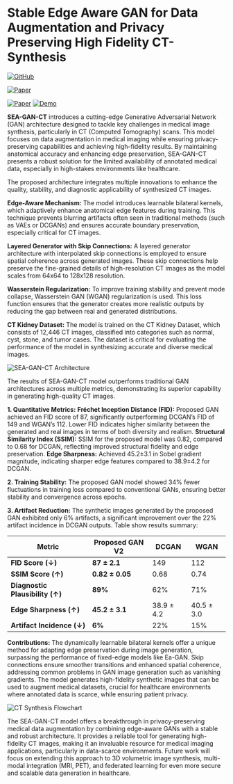 # Stable Edge Aware GAN for Data Augmentation and Privacy Preserving High Fidelity CT-Synthesis

[![GitHub](https://img.shields.io/badge/GitHub-Code-blue?logo=github)](https://github.com/rajavavek/SEA-GAN-CT)   


[![Paper](https://img.shields.io/badge/Paper-red?logo=docs)](https://github.com/rajavavek/SEA-GAN-CT) 

[![Paper](https://img.shields.io/badge/Paper-red?logo=read-the-docs)](h5)    [![Demo](https://img.shields.io/badge/Demo-Demo-pink?logo=playstation)](https://github.com/rajavavek/SEA-GAN-CT/tree/main/Images)




**SEA-GAN-CT** introduces a cutting-edge Generative Adversarial Network (GAN) architecture designed to tackle key challenges in medical image synthesis, particularly in CT (Computed Tomography) scans. This model focuses on data augmentation in medical imaging while ensuring privacy-preserving capabilities and achieving high-fidelity results. By maintaining anatomical accuracy and enhancing edge preservation, SEA-GAN-CT presents a robust solution for the limited availability of annotated medical data, especially in high-stakes environments like healthcare.

The proposed architecture integrates multiple innovations to enhance the quality, stability, and diagnostic applicability of synthesized CT images.

**Edge-Aware Mechanism:** The model introduces learnable bilateral kernels, which adaptively enhance anatomical edge features during training. This technique prevents blurring artifacts often seen in traditional methods (such as VAEs or DCGANs) and ensures accurate boundary preservation, especially critical for CT images.

**Layered Generator with Skip Connections:** A layered generator architecture with interpolated skip connections is employed to ensure spatial coherence across generated images. These skip connections help preserve the fine-grained details of high-resolution CT images as the model scales from 64x64 to 128x128 resolution.

**Wasserstein Regularization:** To improve training stability and prevent mode collapse, Wasserstein GAN (WGAN) regularization is used. This loss function ensures that the generator creates more realistic outputs by reducing the gap between real and generated distributions.

**CT Kidney Dataset:** The model is trained on the CT Kidney Dataset, which consists of 12,446 CT images, classified into categories such as normal, cyst, stone, and tumor cases. The dataset is critical for evaluating the performance of the model in synthesizing accurate and diverse medical images.

![SEA-GAN-CT Architecture](https://github.com/user-attachments/assets/6aaaf766-2684-4460-ac7a-c0999ded0a51)

The results of SEA-GAN-CT model outperforms traditional GAN architectures across multiple metrics, demonstrating its superior capability in generating high-quality CT images.

**1. Quantitative Metrics:**
**Fréchet Inception Distance (FID):** Proposed GAN achieved an FID score of 87, significantly outperforming DCGAN’s FID of 149 and WGAN’s 112. Lower FID indicates higher similarity between the generated and real images in terms of both diversity and realism.
**Structural Similarity Index (SSIM):** SSIM for the proposed model was 0.82, compared to 0.68 for DCGAN, reflecting improved structural fidelity and edge preservation.
**Edge Sharpness:** Achieved 45.2±3.1 in Sobel gradient magnitude, indicating sharper edge features compared to 38.9±4.2 for DCGAN.

**2. Training Stability:**
The proposed GAN model showed 34% fewer fluctuations in training loss compared to conventional GANs, ensuring better stability and convergence across epochs.

**3. Artifact Reduction:**
The synthetic images generated by the proposed GAN exhibited only 6% artifacts, a significant improvement over the 22% artifact incidence in DCGAN outputs. Table show results summary:


| Metric                          | Proposed GAN V2 | DCGAN      | WGAN       |
| ------------------------------- | --------------- | ---------- | ---------- |
| **FID Score (↓)**               | **87 ± 2.1**    | 149        | 112        |
| **SSIM Score (↑)**              | **0.82 ± 0.05** | 0.68       | 0.74       |
| **Diagnostic Plausibility (↑)** | **89%**         | 62%        | 71%        |
| **Edge Sharpness (↑)**          | **45.2 ± 3.1**  | 38.9 ± 4.2 | 40.5 ± 3.0 |
| **Artifact Incidence (↓)**      | **6%**          | 22%        | 15%        |



**Contributions:** The dynamically learnable bilateral kernels offer a unique method for adapting edge preservation during image generation, surpassing the performance of fixed-edge models like Ea-GAN.  Skip connections ensure smoother transitions and enhanced spatial coherence, addressing common problems in GAN image generation such as vanishing gradients. The model generates high-fidelity synthetic images that can be used to augment medical datasets, crucial for healthcare environments where annotated data is scarce, while ensuring patient privacy.

![CT Synthesis Flowchart](https://github.com/user-attachments/assets/a92f0f3a-3b14-41d8-aed0-b74da6da1cad)

The SEA-GAN-CT model offers a breakthrough in privacy-preserving medical data augmentation by combining edge-aware GANs with a stable and robust architecture. It provides a reliable tool for generating high-fidelity CT images, making it an invaluable resource for medical imaging applications, particularly in data-scarce environments. Future work will focus on extending this approach to 3D volumetric image synthesis, multi-modal integration (MRI, PET), and federated learning for even more secure and scalable data generation in healthcare.
